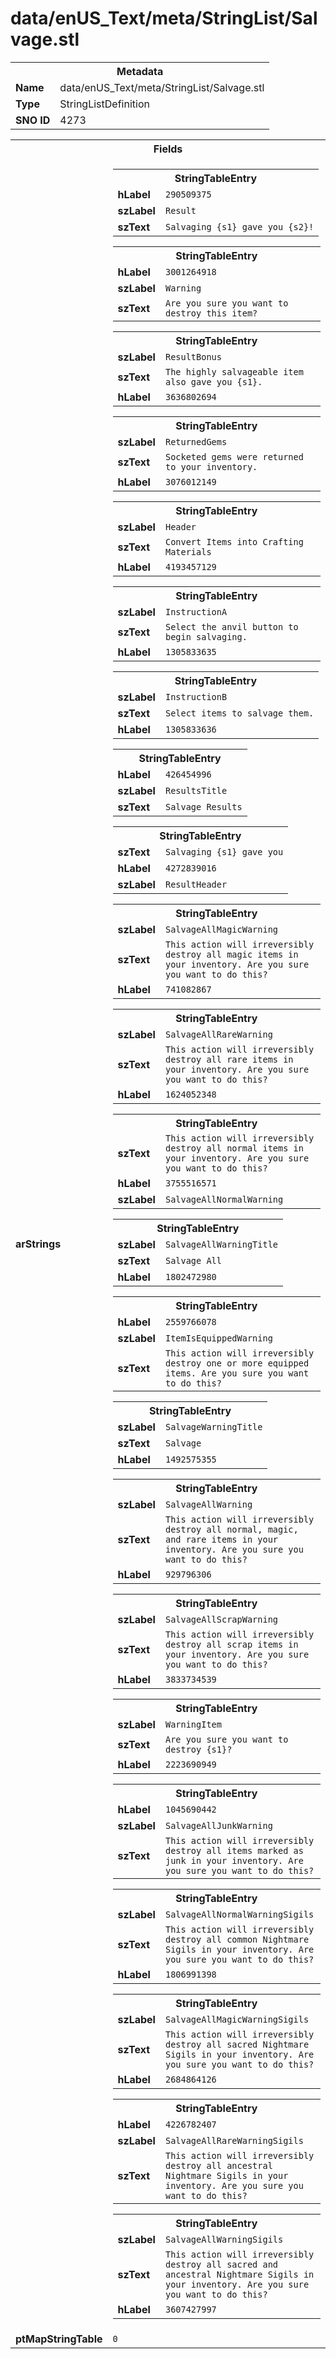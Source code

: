 <h1>data/enUS_Text/meta/StringList/Salvage.stl</h1><table><tr><th colspan="100%">Metadata</th></tr><tr><td><b>Name</b></td><td>data/enUS_Text/meta/StringList/Salvage.stl</td></tr><tr><td><b>Type</b></td><td>StringListDefinition</td></tr><tr><td><b>SNO ID</b></td><td>4273</td></tr></table>

<table><tr><th colspan="100%">Fields</th></tr><tr><td><b>arStrings</b></td><td><table><tr><th colspan="100%">StringTableEntry</th></tr><tr><td><b>hLabel</b></td><td><code>290509375</code></td></tr><tr><td><b>szLabel</b></td><td><code>Result</code></td></tr><tr><td><b>szText</b></td><td><code>Salvaging {s1} gave you {s2}!</code></td></tr></table>


<table><tr><th colspan="100%">StringTableEntry</th></tr><tr><td><b>hLabel</b></td><td><code>3001264918</code></td></tr><tr><td><b>szLabel</b></td><td><code>Warning</code></td></tr><tr><td><b>szText</b></td><td><code>Are you sure you want to destroy this item?</code></td></tr></table>


<table><tr><th colspan="100%">StringTableEntry</th></tr><tr><td><b>szLabel</b></td><td><code>ResultBonus</code></td></tr><tr><td><b>szText</b></td><td><code>The highly salvageable item also gave you {s1}.</code></td></tr><tr><td><b>hLabel</b></td><td><code>3636802694</code></td></tr></table>


<table><tr><th colspan="100%">StringTableEntry</th></tr><tr><td><b>szLabel</b></td><td><code>ReturnedGems</code></td></tr><tr><td><b>szText</b></td><td><code>Socketed gems were returned to your inventory.</code></td></tr><tr><td><b>hLabel</b></td><td><code>3076012149</code></td></tr></table>


<table><tr><th colspan="100%">StringTableEntry</th></tr><tr><td><b>szLabel</b></td><td><code>Header</code></td></tr><tr><td><b>szText</b></td><td><code>Convert Items into Crafting Materials</code></td></tr><tr><td><b>hLabel</b></td><td><code>4193457129</code></td></tr></table>


<table><tr><th colspan="100%">StringTableEntry</th></tr><tr><td><b>szLabel</b></td><td><code>InstructionA</code></td></tr><tr><td><b>szText</b></td><td><code>Select the anvil button to begin salvaging.</code></td></tr><tr><td><b>hLabel</b></td><td><code>1305833635</code></td></tr></table>


<table><tr><th colspan="100%">StringTableEntry</th></tr><tr><td><b>szLabel</b></td><td><code>InstructionB</code></td></tr><tr><td><b>szText</b></td><td><code>Select items to salvage them.</code></td></tr><tr><td><b>hLabel</b></td><td><code>1305833636</code></td></tr></table>


<table><tr><th colspan="100%">StringTableEntry</th></tr><tr><td><b>hLabel</b></td><td><code>426454996</code></td></tr><tr><td><b>szLabel</b></td><td><code>ResultsTitle</code></td></tr><tr><td><b>szText</b></td><td><code>Salvage Results</code></td></tr></table>


<table><tr><th colspan="100%">StringTableEntry</th></tr><tr><td><b>szText</b></td><td><code>Salvaging {s1} gave you</code></td></tr><tr><td><b>hLabel</b></td><td><code>4272839016</code></td></tr><tr><td><b>szLabel</b></td><td><code>ResultHeader</code></td></tr></table>


<table><tr><th colspan="100%">StringTableEntry</th></tr><tr><td><b>szLabel</b></td><td><code>SalvageAllMagicWarning</code></td></tr><tr><td><b>szText</b></td><td><code>This action will irreversibly destroy all magic items in your inventory. Are you sure you want to do this?</code></td></tr><tr><td><b>hLabel</b></td><td><code>741082867</code></td></tr></table>


<table><tr><th colspan="100%">StringTableEntry</th></tr><tr><td><b>szLabel</b></td><td><code>SalvageAllRareWarning</code></td></tr><tr><td><b>szText</b></td><td><code>This action will irreversibly destroy all rare items in your inventory. Are you sure you want to do this?</code></td></tr><tr><td><b>hLabel</b></td><td><code>1624052348</code></td></tr></table>


<table><tr><th colspan="100%">StringTableEntry</th></tr><tr><td><b>szText</b></td><td><code>This action will irreversibly destroy all normal items in your inventory. Are you sure you want to do this?</code></td></tr><tr><td><b>hLabel</b></td><td><code>3755516571</code></td></tr><tr><td><b>szLabel</b></td><td><code>SalvageAllNormalWarning</code></td></tr></table>


<table><tr><th colspan="100%">StringTableEntry</th></tr><tr><td><b>szLabel</b></td><td><code>SalvageAllWarningTitle</code></td></tr><tr><td><b>szText</b></td><td><code>Salvage All</code></td></tr><tr><td><b>hLabel</b></td><td><code>1802472980</code></td></tr></table>


<table><tr><th colspan="100%">StringTableEntry</th></tr><tr><td><b>hLabel</b></td><td><code>2559766078</code></td></tr><tr><td><b>szLabel</b></td><td><code>ItemIsEquippedWarning</code></td></tr><tr><td><b>szText</b></td><td><code>This action will irreversibly destroy one or more equipped items. Are you sure you want to do this?</code></td></tr></table>


<table><tr><th colspan="100%">StringTableEntry</th></tr><tr><td><b>szLabel</b></td><td><code>SalvageWarningTitle</code></td></tr><tr><td><b>szText</b></td><td><code>Salvage</code></td></tr><tr><td><b>hLabel</b></td><td><code>1492575355</code></td></tr></table>


<table><tr><th colspan="100%">StringTableEntry</th></tr><tr><td><b>szLabel</b></td><td><code>SalvageAllWarning</code></td></tr><tr><td><b>szText</b></td><td><code>This action will irreversibly destroy all normal, magic, and rare items in your inventory. Are you sure you want to do this?</code></td></tr><tr><td><b>hLabel</b></td><td><code>929796306</code></td></tr></table>


<table><tr><th colspan="100%">StringTableEntry</th></tr><tr><td><b>szLabel</b></td><td><code>SalvageAllScrapWarning</code></td></tr><tr><td><b>szText</b></td><td><code>This action will irreversibly destroy all scrap items in your inventory. Are you sure you want to do this?</code></td></tr><tr><td><b>hLabel</b></td><td><code>3833734539</code></td></tr></table>


<table><tr><th colspan="100%">StringTableEntry</th></tr><tr><td><b>szLabel</b></td><td><code>WarningItem</code></td></tr><tr><td><b>szText</b></td><td><code>Are you sure you want to destroy {s1}?</code></td></tr><tr><td><b>hLabel</b></td><td><code>2223690949</code></td></tr></table>


<table><tr><th colspan="100%">StringTableEntry</th></tr><tr><td><b>hLabel</b></td><td><code>1045690442</code></td></tr><tr><td><b>szLabel</b></td><td><code>SalvageAllJunkWarning</code></td></tr><tr><td><b>szText</b></td><td><code>This action will irreversibly destroy all items marked as junk in your inventory. Are you sure you want to do this?</code></td></tr></table>


<table><tr><th colspan="100%">StringTableEntry</th></tr><tr><td><b>szLabel</b></td><td><code>SalvageAllNormalWarningSigils</code></td></tr><tr><td><b>szText</b></td><td><code>This action will irreversibly destroy all common Nightmare Sigils in your inventory. Are you sure you want to do this?</code></td></tr><tr><td><b>hLabel</b></td><td><code>1806991398</code></td></tr></table>


<table><tr><th colspan="100%">StringTableEntry</th></tr><tr><td><b>szLabel</b></td><td><code>SalvageAllMagicWarningSigils</code></td></tr><tr><td><b>szText</b></td><td><code>This action will irreversibly destroy all sacred Nightmare Sigils in your inventory. Are you sure you want to do this?</code></td></tr><tr><td><b>hLabel</b></td><td><code>2684864126</code></td></tr></table>


<table><tr><th colspan="100%">StringTableEntry</th></tr><tr><td><b>hLabel</b></td><td><code>4226782407</code></td></tr><tr><td><b>szLabel</b></td><td><code>SalvageAllRareWarningSigils</code></td></tr><tr><td><b>szText</b></td><td><code>This action will irreversibly destroy all ancestral Nightmare Sigils in your inventory. Are you sure you want to do this?</code></td></tr></table>


<table><tr><th colspan="100%">StringTableEntry</th></tr><tr><td><b>szLabel</b></td><td><code>SalvageAllWarningSigils</code></td></tr><tr><td><b>szText</b></td><td><code>This action will irreversibly destroy all sacred and ancestral Nightmare Sigils in your inventory. Are you sure you want to do this?</code></td></tr><tr><td><b>hLabel</b></td><td><code>3607427997</code></td></tr></table>


</td></tr><tr><td><b>ptMapStringTable</b></td><td><code>0</code></td></tr></table>

